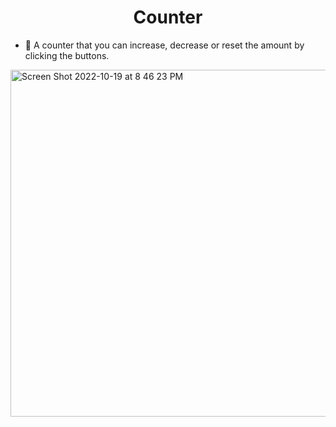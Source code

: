<h1 align="center">Counter</h1>

- 🔭 A counter that you can increase, decrease or reset the amount by clicking the buttons.

<img width="555" alt="Screen Shot 2022-10-19 at 8 46 23 PM" src="https://user-images.githubusercontent.com/93057752/196851716-62f19b98-66fe-4806-b8f5-c16127baea1c.png">
